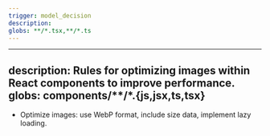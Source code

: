 ```yaml
---
trigger: model_decision
description: 
globs: **/*.tsx,**/*.ts
---
```

---
description: Rules for optimizing images within React components to improve performance.
globs: components/**/*.{js,jsx,ts,tsx}
---
- Optimize images: use WebP format, include size data, implement lazy loading.